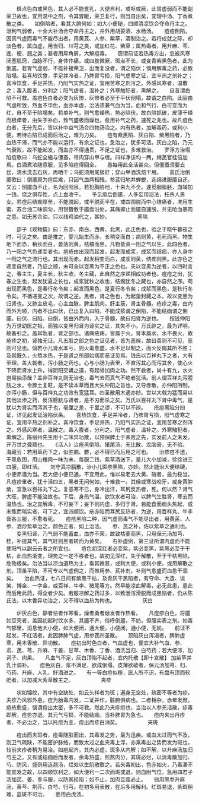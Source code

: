 <!-- { "loadSidebar": true } -->
　　斑点色白或黑色，其人必不能食乳，大便自利，或呕或厥，此胃虚弱而不能副荣卫故也，宜用温中之剂，令其胃暖，荣卫复行，则当自出矣，宜理中汤、丁香煮散之类。　　如倒陷者，看其大腑何如：如大小便秘，四顺清凉饮合夺命丹主之。　　泄利气弱者，十全大补汤合夺命丹主之，并外用胡荽酒、水杨汤。　　痘疮倒陷，因真气虚而毒气不能尽出者，用黄芪、人参、紫草，酒制治之。若将成就之际，却淡色者，属血虚，用当归、川芎之类，或加红花、紫草；属热毒者，用升麻、芩、连、梗、翘之类；甚者用犀角屑，大解痘毒。　　窃谓前证若热毒方出，忽被风寒闭塞肌窍，血脉不行，身体作痛，或四肢微厥，斑点不长，或变青紫黑色者，此为倒靥。若胃气虚弱，不能补接荣卫，出而复没者，谓之陷伏；悞用解毒之药，必致陷塌。若喜热饮食，手足并冷者，乃脾胃亏损，阳气虚寒之证，宜辛热之剂补之；喜冷饮食，手足并热，乃阳气实热之证，宜用苦寒之剂泻之。外感风寒者，温散之；毒入腹者，分利之；阳气虚者，温补之；外寒触犯者，熏解之。　　自昔谓白陷不可救。盖痘色白者必变为灰惨，灰惨者必至于平伏倒塌，故谓之白陷。此固由气虚所致，然血不华色，血亦本虚，治法须兼气血为当，血和气行，白可变而为红，自不至于陷塌矣。若单补气，则气愈燥热，势必陷伏。故白陷抓破，皮薄干燥而极痒者，由失于补血，致气盛极而燥也，愈用补气之药，速死之兆也。故凡痘色白者，无分先后，皆以补中益气汤合四物汤治之。内有热者，加解毒药，或利小便。若待白陷已成而后治之，难为力矣。　　痘有紫黑陷、灰白陷、紫黑陷者，乃血热干滞，而气亦不能以运行，有余之证也，急治之，犹多可活。灰白之陷，乃元气衰败，故不能起发，而血亦不得通贯，不足之证也，多难救治。　　罗浮方治塌陷痘歌曰：乌蛇全蝎与僵蚕，带肉穿山甲与缠。四样净该均一两，绵芪官桂倍加焉。白酒煮浓随意服，见多陷痘得回全。　　愚每用此全活甚众。但僵蚕须要去丝，清水洗去石灰，再晒干；乌蛇须用尾极好；穿山甲酒洗焙干用。　　袁氏治倒靥歌曰：倒靥原为痘后难，只因气血两相残。参芪归地并蝉蜕，连绵进服靥自还。　　又云：倒靥血不止，名为回阳泉。若犯胸胁地，十来九不全。速觅胭脂胚，血竭加一钱。烧之俱存性，点上血收干。　　予见痘后倒靥，人多妄用浴法，枉杀人男女。若痘后结痂厚垒，不能脱起，或半脱而半在，或四围脱而中心锥痛者，准用生蜜、苏合油二味调匀，用银簪敷于靥盘沿处，其痛即止而靥自速脱，并无呛血暴肉之患。如无苏合油，只以线鸡油代之，甚妙。
　　　　　黑陷

　　邵子《观物篇》曰：东赤、南白、西黄、北黑，此正色也，验之于晓午暮夜之时，可见之矣。由是推之，婴儿始生而赤，长稍变而白；病则黄，老死而黑。物生地下而赤，稍长而白，萎落则黄，枯槁而黑，凡物皆资一阳之气以生，此四色者，乃一阳之气色递变者也。痘疮由出现而起发，起发而成浆，成浆而结痂，亦人身中一阳之气之流行也。其出现而赤，起发稍变而白，成浆则黄，结痂则黑。此亦色之递变自然者，乃证之顺，未可全以变黑为不正之色也。夫以变黑为逆者，以四时言之，春主生，夏主长，秋主收，冬主藏，此自然之序递相成功者也。痘疮之出，犹春之生也，起发犹夏之长也，成浆犹秋之收也，结痂犹冬之藏也，亦自然之序。苟出现而黑色，是春行冬令矣；起发而黑色，是夏行冬令矣；成浆而黑色，是秋行冬令矣。不循递变之次，故谓之逆。黑者，肾之色也，为起蛰封藏之本，故以变黑为归肾也。又肺主皮毛，心主血脉，脾主肌肉，肝主筋，肾主骨髓。疮疹之毒，由内而外为顺，内者不出曰伏，已出复入曰陷，不能成浆谓之倒陷，不能结痂谓之倒靥。曰伏、曰陷、曰倒，皆由外而内，入于骨髓，故曰归肾为逆也。　　按钱仲阳为万世幼医之祖，而独以变黑归肾为肾实之证，其失不小。万氏辟之，最为详明，故备引之。盖耳骩者，肾之部也。诸痛疮疡，皆属于火。肾本属水，水不畏火，故疮疹之初，肾独无证。凡五脏之部之色之证见者，皆为恶候，故曰善则不可见，恶则可见也。倘若小儿肾水本亏，则火毒愈盛，水不足以制之，而火反侮其所不胜；及其既久，火熬水热，于是肾之所部始病而恶证见焉。钱氏以百祥丸下之者，大有至理。盖大戟者，泻小肠之药也。心与小肠为表里，不直泻其心而泻其舍，使心火下降而肾水上升，得阴阳交媾之道，有起骨加肉之功。然不救者，尚十有九，水火岂易抽添哉？盖非百祥丸则无治也，毒气去而真气不绝者犹活。前人谓百祥丸泻膀胱之水，令脾土复旺，是不读本草而且大失仲阳之旨也。又导赤散，亦仲阳所制，亦泻小肠，但与百祥丸之功效有宽猛耳。四圣散用木通亦妙。世以大戟为猛而易以其他淡渗之药，反泻膀胱与肾者，是不刃而杀之矣。万氏以百祥丸下肾中毒气，是犹以为肾实而泻其子也，毫厘之差，千里之谬，不可以不辨。　　疮痘黑陷分四证，详见起发证治陷伏条。　　喜热饮食，手足并冷者，乃脾胃亏损，阳气虚寒之证，宜用辛热之剂补之。喜冷饮食，手足并热，乃阳气实热之证，宜用苦寒之剂泻之。外感风寒者，温散之。毒入腹者，分利之。阳气虚者，温补之。外寒触犯者，熏解之。陈宿州先生用十二味异功散，以预保脾土于未败之先，实发前人之未发，开万世之聋聩也。　　《活人》治疮黑倒陷，猪尾汤、无比散、龙脑膏，无不验。　　海藏云：若用草药下之，似胜脑、麝，必不得已而后用之可也。　　治疹痘不透，干黑危困，用山楂肉一味为末，每服二钱，紫草酒送下，量儿大小加减，徐徐进三四服，即红活。　　刘守真凉膈散，治小儿斑疹黑陷，亦妙。然止能治大便结硬，小便赤濇为当。若大便小便已通，不宜用此，惟以易老去大黄、硝者，最为稳当。　　凡痘疹重者，犹十活四五，黑者无问何如，十难救一。其候或寒战咬牙，或身黄肿紫，宜急以百祥丸下之。复恶寒不已，身冷出汗，耳尻反热者，死。何以然？肾气大旺，脾虚不能治故也。下后，身热气温，欲饮水者可治，以脾气生胜肾，寒去而温热也。治之宜解毒，不可妄下；妄下则内虚，多归于肾。若能食而痂头焦起，或未焦而喘实者，可下之，宜四顺饮。疮赤陷而耳尻反热者，为逆，用百祥丸、牛李膏各三服，不愈者死。　　痘疮黑陷二种，因气虚而毒气不能尽出者，用黄芪、人参、酒炒紫草治之。颜色正者，如上治法。　　参、芪之补，佐以紫草之通利也。
　　变黑归肾，乃气弱不能蓄血，血亦不荣，故致枯萎而黑，只用保元汤加芎、桂，补提其气，其气旺则黑者转而为黄矣。　　右补虚例，第三证所谓内虚而不能使阳气以副云云者之所宜也。　　痘色初深红者必变紫，紫必变黑，紫黑必至于干枯，此血热渐变，理势之一定不移者也。故初见深红，失于解散，至于干枯黑陷，危殆极矣。治法当以凉血退热为主，看其微甚，或利大便，或利小便，或用解散之剂。顶虽平陷，不可专以气虚例之，而惟用参、芪补剂，补则气愈盛而血愈干涸矣。　　治血热证，七八日间有紫黑干枯，及青灰干黑陷者，有夺命、大造、谈笑、博金、一字金，或百祥、牛李、猪尾等方。然早能凉血解毒，必无此患，患此而后用此药，得全者少矣。若服凉解之药过多，以致泄泻滑脱而成黑陷者，仍从陈氏法，以木香异功治之，又不得以血热为拘也。
　　　　　灰白

　　炉灰白色，静者怯者作寒看，燥者勇者焮发者作热看。　　凡痘疹白色，将靥如豆壳者，盖因初起时饮水多，其靥不齐，俗呼倒靥，不妨，但服实表之剂。如毒气郁里，消息他大小便，如大便闭，通大便，小便闭，通小便，无妨。　　前证不起发，不红活者，此因脾肺气虚，用参芪四圣散。　　顶陷灰白泻渴者，脾肺虚寒，用木香散、异功散。　　痘初出时色白者，气血虚也，便宜大补气血，参、朮、芪、芎、升麻、干姜、甘草、木香、丁香、酒洗当归、白芍药；若大便泻，加诃子、肉果。　　凡血气不足，灰白顶陷不起者，宜内托散【即十宣散】 加紫草并乳汁调补。　　痘色灰白，浆不满足，欲成倒塌，皮薄欲破者，保元汤加芎、归、芍药、升麻、人乳、好酒进之。　　有一等白痘似粉，医人所不识，有盘有顶而软肥者，以加减大紫草散主之。
　　　　　夹疹

　　状如锦纹，其中有空缺处，如云头样者为斑；遍身无空处，疏密不等者为疹。　　夫疹乃风邪外患，痘为胎毒内发，二证并作，脏腑俱病也。二者相杂，赤晕发焮，痘疮愈盛，悞谓痘出太密，多不可救。然此乃夹疹痘也，当治以人参羌活散，疹毒即解，痘势亦退。其元气亏损，不能结痂，当补脾胃为急也。　　痘内夹出丹疹者，不必治之，当以托痘为主，痘出而疹白消矣。
　　　　　夹斑

　　痘出而夹斑者，痘毒随脏而出，其毒发之势，最为迅疾。或血太过而气不及，则卫气疏缺，不能密护脉络，而致太过之血夹毒上浮，亦乘毒出之势而发为斑也，较前夹疹者稍为易治。如痘起齐，其内必虚，斑多从内解；如不解，以升麻汤加归芍主之。又有或结痂后而发者，余毒热盛，煎熬肉分，其斑必烂，以消毒散加归、芍、防风，盛则用连翘汤，烂处以生肌散敷之。若夹毒初出，色赤如火，乃毒滞不能宣发之故，以四顺饮利之。如大便利一二次而斑或退，则血附气位，急用四君子汤加芪、姜、枣与服，以防其损陷；如不止，加肉豆蔻必止。　　翁用黑参升麻汤，黄芩、荆芥、白芍、归芎。在初多用表散，在后多用解利。红斑易退，紫斑稍难，蓝斑不可治。　　娄用白虎汤。
